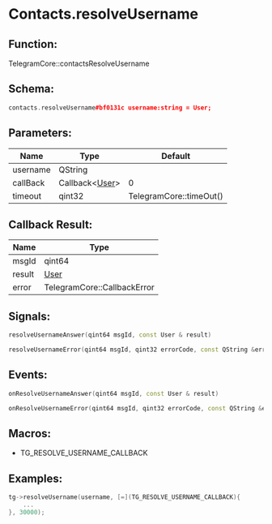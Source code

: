 # Contacts.resolveUsername

## Function:

TelegramCore::contactsResolveUsername

## Schema:

```c++
contacts.resolveUsername#bf0131c username:string = User;
```
## Parameters:

|Name|Type|Default|
|----|----|-------|
|username|QString||
|callBack|Callback&lt;[User](../../types/user.md)&gt;|0|
|timeout|qint32|TelegramCore::timeOut()|

## Callback Result:

|Name|Type|
|----|----|
|msgId|qint64|
|result|[User](../../types/user.md)|
|error|TelegramCore::CallbackError|

## Signals:

```c++
resolveUsernameAnswer(qint64 msgId, const User & result)
```
```c++
resolveUsernameError(qint64 msgId, qint32 errorCode, const QString &errorText)
```

## Events:

```c++
onResolveUsernameAnswer(qint64 msgId, const User & result)
```
```c++
onResolveUsernameError(qint64 msgId, qint32 errorCode, const QString &errorText)
```

## Macros:

* TG_RESOLVE_USERNAME_CALLBACK

## Examples:

```c++
tg->resolveUsername(username, [=](TG_RESOLVE_USERNAME_CALLBACK){
    ...
}, 30000);
```
